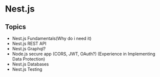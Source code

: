 # Nest.js

## Topics
* Nest.js Fundamentals(Why do i need it)
* Nest.js REST API
* Nest.js Graphql?
* Node.js secure app (CORS, JWT, OAuth?) (Experience in Implementing Data Protection)
* Nest.js Databases
* Nest.js Testing 


